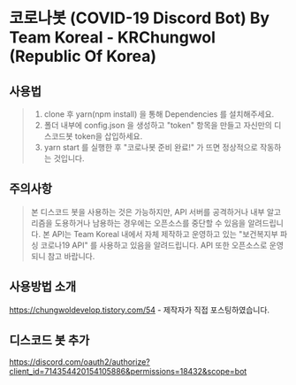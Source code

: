 # 코로나봇 (COVID-19 Discord Bot) By Team Koreal - KRChungwol (Republic Of Korea)

## 사용법
> 1. clone 후 yarn(npm install) 을 통해 Dependencies 를 설치해주세요.
> 2. 폴더 내부에 config.json 을 생성하고 "token" 항목을 만들고 자신만의 디스코드봇 token을 삽입하세요.
> 3. yarn start 를 실행한 후 "코로나봇 준비 완료!" 가 뜨면 정상적으로 작동하는 것입니다.

## 주의사항
> 본 디스코드 봇을 사용하는 것은 가능하지만, API 서버를 공격하거나 내부 알고리즘을 도용하거나 남용하는 경우에는 오픈소스를 중단할 수 있음을 알려드립니다.
> 본 API는 Team Koreal 내에서 자체 제작하고 운영하고 있는 "보건복지부 파싱 코로나19 API" 를 사용하고 있음을 알려드립니다.
> API 또한 오픈소스로 운영되니 참고 바랍니다.

## 사용방법 소개
https://chungwoldevelop.tistory.com/54  - 제작자가 직접 포스팅하였습니다.

## 디스코드 봇 추가
https://discord.com/oauth2/authorize?client_id=714354420154105886&permissions=18432&scope=bot